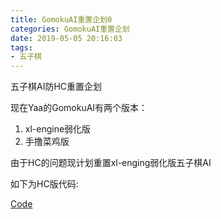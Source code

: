 ```yaml
---
title: GomokuAI重置企划0
categories: GomokuAI重置企划
date: 2019-05-05 20:16:03
tags:
- 五子棋
---
```


五子棋AI防HC重置企划

<!-- more -->

现在Yaa的GomokuAI有两个版本：
1. xl-engine弱化版
2. 手撸菜鸡版

由于HC的问题现计划重置xl-enging弱化版五子棋AI

如下为HC版代码:

[Code](https://gitee.com/zyayoung/codes/dps4krwle2v790gn1qto615)
